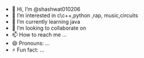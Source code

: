 - 👋 Hi, I’m @shashwat010206
- 👀 I’m interested in c\c++,python ,rap, music,circuits
- 🌱 I’m currently learning java
- 💞️ I’m looking to collaborate on 
- 📫 How to reach me ...
- 😄 Pronouns: ...
- ⚡ Fun fact: ...

<!---
shashwat010206/shashwat010206 is a ✨ special ✨ repository because its `README.md` (this file) appears on your GitHub profile.
You can click the Preview link to take a look at your changes.
--->
